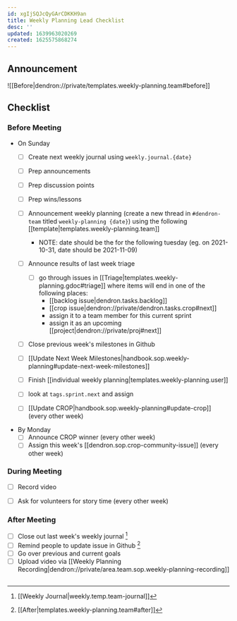 ```yaml
---
id: xgIjSQJcQyGArCDKKH9an
title: Weekly Planning Lead Checklist
desc: ''
updated: 1639963020269
created: 1625575868274
---
```


## Announcement

![[Before|dendron://private/templates.weekly-planning.team#before]]

## Checklist

### Before Meeting

- On Sunday
  - [ ] Create next weekly journal using `weekly.journal.{date}` 
  - [ ] Prep announcements
  - [ ] Prep discussion points
  - [ ] Prep wins/lessons
  - [ ] Announcement weekly planning (create a new thread in `#dendron-team` titled `weekly-planning {date}`) using the following [[template|templates.weekly-planning.team]]
      - NOTE: date should be the for the following tuesday (eg. on 2021-10-31, date should be 2021-11-09)

  - [ ] Announce results of last week triage
    - [ ] go through issues in [[Triage|templates.weekly-planning.gdoc#triage]] where items will end in one of the following places:
        - [[backlog issue|dendron.tasks.backlog]]
        - [[crop issue|dendron://private/dendron.tasks.crop#next]]
        - assign it to a team member for this current sprint
        - assign it as an upcoming [[project|dendron://private/proj#next]]
  - [ ] Close previous week's milestones in Github
  - [ ] [[Update Next Week Milestones|handbook.sop.weekly-planning#update-next-week-milestones]]
  - [ ] Finish [[individual weekly planning|templates.weekly-planning.user]]
  - [ ] look at `tags.sprint.next` <!-- [[tags.sprint.next]] --> and assign
  - [ ] [[Update CROP|handbook.sop.weekly-planning#update-crop]] (every other week)

- By Monday
  - [ ] Announce CROP winner (every other week)
  - [ ] Assign this week's [[dendron.sop.crop-community-issue]] (every other week)

### During Meeting
- [ ] Record video
- [ ] Ask for volunteers for story time (every other week)


### After Meeting
<!-- 
Aspirational, we don't do this right now
- [ ] Ensure current [milestone](https://github.com/dendronhq/dendron/milestones) tasks are in the weekly journal
- [ ] Update [[rfc]] so it's current.
-->
- [ ] Close out last week's weekly journal [^1]
- [ ] Remind people to update issue in Github [^2] 
- [ ] Go over previous and current goals 
- [ ] Upload video via [[Weekly Planning Recording|dendron://private/area.team.sop.weekly-planning-recording]]

##

[^1]: [[Weekly Journal|weekly.temp.team-journal]] 
[^2]: [[After|templates.weekly-planning.team#after]]
[^meet-gdoc]: [meet gdoc](https://docs.google.com/document/d/1GEZfMMHLmz5AIvGoZrjM24TL7r_XjlmuerjEa2L9Pmo/edit#)
